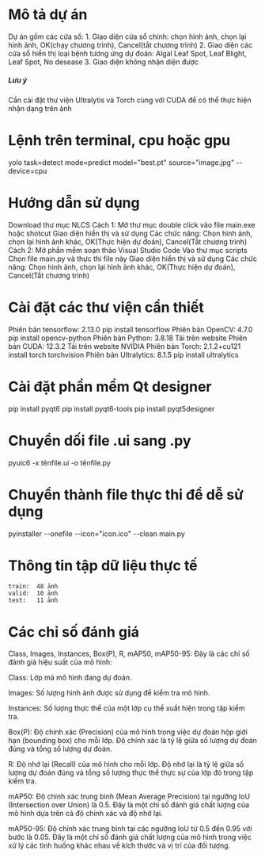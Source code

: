 # Mô tả dự án
Dự án gồm các cửa sổ:
    1. Giao diện cửa sổ chính: chọn hình ảnh, chọn lại hình ảnh, OK(chạy chương trình), Cancel(tắt chương trình)
    2. Giao diện các cửa sổ hiển thị loại bệnh tương ứng dự đoán: Algal Leaf Spot, Leaf Blight, Leaf Spot, No desease
    3. Giao diện không nhận diện được

##### Lưu ý #####
Cần cài đặt thư viện Ultralytis và Torch cùng với CUDA để có thể thực hiện nhận dạng trên ảnh

# Lệnh trên terminal, cpu hoặc gpu
yolo task=detect mode=predict model="best.pt" source="image.jpg" --device=cpu


# Hướng dẫn sử dụng
Download thư mục NLCS
    Cách 1:
        Mở thư mục double click vào file main.exe hoặc shotcut
        Giao diện hiển thị và sử dụng
        Các chức năng: Chọn hình ảnh, chọn lại hình ảnh khác, OK(Thực hiện dự đoán), Cancel(Tắt chương trình)
    Cách 2:
        Mở phần mềm soạn thảo Visual Studio Code
        Vào thư mục scripts
        Chọn file main.py và thực thi file này
        Giao diện hiển thị và sử dụng
        Các chức năng: Chọn hình ảnh, chọn lại hình ảnh khác, OK(Thực hiện dự đoán), Cancel(Tắt chương trình)


# Cài đặt các thư viện cần thiết
Phiên bản tensorflow: 2.13.0    pip install tensorflow
Phiên bản OpenCV: 4.7.0         pip install opencv-python
Phiên bản Python: 3.8.18        Tải trên website
Phiên bản CUDA: 12.3.2          Tải trên website NVIDIA
Phiên bản Torch: 2.1.2+cu121    install torch torchvision
Phiên bản Ultralytics: 8.1.5    pip install ultralytics

# Cài đặt phần mềm Qt designer
pip install pyqt6
pip install pyqt6-tools
pip install pyqt5designer

# Chuyển dối file .ui sang .py
pyuic6 -x tênfile.ui -o tênfile.py

# Chuyển thành file thực thi để dễ sử dụng
pyinstaller --onefile --icon="icon.ico" --clean main.py


# Thông tin tập dữ liệu thực tế
    train:  48 ảnh
    valid:  10 ảnh
    test:   11 ảnh


# Các chỉ số đánh giá
Class, Images, Instances, Box(P), R, mAP50, mAP50-95: Đây là các chỉ số đánh giá hiệu suất của mô hình:

Class: Lớp mà mô hình đang dự đoán.

Images: Số lượng hình ảnh được sử dụng để kiểm tra mô hình.

Instances: Số lượng thực thể của một lớp cụ thể xuất hiện trong tập kiểm tra.

Box(P): Độ chính xác (Precision) của mô hình trong việc dự đoán hộp giới hạn (bounding box) cho mỗi lớp.
Độ chính xác là tỷ lệ giữa số lượng dự đoán đúng và tổng số lượng dự đoán.

R: Độ nhớ lại (Recall) của mô hình cho mỗi lớp. 
Độ nhớ lại là tỷ lệ giữa số lượng dự đoán đúng và tổng số lượng thực thể thực sự của lớp đó trong tập kiểm tra.

mAP50: Độ chính xác trung bình (Mean Average Precision) tại ngưỡng IoU (Intersection over Union) là 0.5. 
        Đây là một chỉ số đánh giá chất lượng của mô hình dựa trên cả độ chính xác và độ nhớ lại.
        
mAP50-95: Độ chính xác trung bình tại các ngưỡng IoU từ 0.5 đến 0.95 với bước là 0.05. 
        Đây là một chỉ số đánh giá chất lượng của mô hình trong việc xử lý các tình huống khác nhau về kích thước và vị trí của đối tượng.
